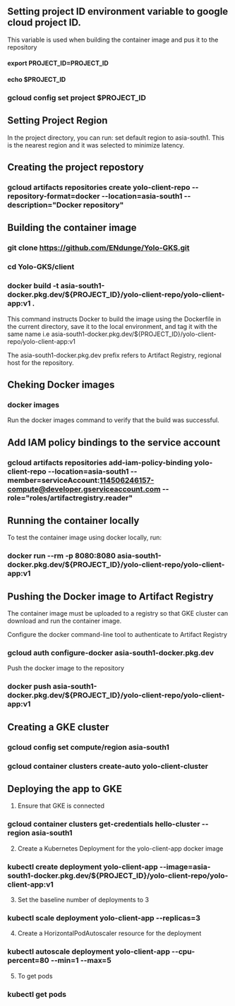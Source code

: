 ## Setting project ID environment variable to google cloud project ID.
This variable is used when building the container image and pus it to the repository

#### export PROJECT_ID=PROJECT_ID
#### echo $PROJECT_ID
### gcloud config set project $PROJECT_ID

## Setting Project Region
In the project directory, you can run:
set default region to asia-south1. This is the nearest region and it was selected to minimize latency.

## Creating the project repostory

### gcloud artifacts repositories create yolo-client-repo --repository-format=docker --location=asia-south1 --description="Docker repository"

## Building the container image

### git clone https://github.com/ENdunge/Yolo-GKS.git
### cd Yolo-GKS/client
### docker build -t asia-south1-docker.pkg.dev/${PROJECT_ID}/yolo-client-repo/yolo-client-app:v1 .
This command instructs Docker to build the image using the Dockerfile in the current directory, save it to the local environment, and tag it with the same name i.e asia-south1-docker.pkg.dev/${PROJECT_ID}/yolo-client-repo/yolo-client-app:v1

The asia-south1-docker.pkg.dev prefix refers to Artifact Registry, regional host for the repository.

## Cheking Docker images
### docker images
Run the docker images command to verify that the build was successful.

## Add IAM policy bindings to the service account

### gcloud artifacts repositories add-iam-policy-binding yolo-client-repo --location=asia-south1 --member=serviceAccount:114506246157-compute@developer.gserviceaccount.com --role="roles/artifactregistry.reader"

## Running the container locally
To test the container image using docker locally, run:
### docker run --rm -p 8080:8080 asia-south1-docker.pkg.dev/${PROJECT_ID}/yolo-client-repo/yolo-client-app:v1

## Pushing the Docker image to Artifact Registry
The container image must be uploaded to a registry so that GKE cluster can download and run the container image.

Configure the docker command-line tool to authenticate to Artifact Registry
### gcloud auth configure-docker asia-south1-docker.pkg.dev

Push the docker image to the repository
### docker push asia-south1-docker.pkg.dev/${PROJECT_ID}/yolo-client-repo/yolo-client-app:v1

## Creating a GKE cluster
###  gcloud config set compute/region asia-south1
###  gcloud container clusters create-auto yolo-client-cluster

## Deploying the app to GKE

1. Ensure that GKE is connected
### gcloud container clusters get-credentials hello-cluster --region asia-south1

2. Create a Kubernetes Deployment for the yolo-client-app docker image
### kubectl create deployment yolo-client-app --image=asia-south1-docker.pkg.dev/${PROJECT_ID}/yolo-client-repo/yolo-client-app:v1

3. Set the baseline number of deployments to 3
### kubectl scale deployment yolo-client-app --replicas=3

4. Create a HorizontalPodAutoscaler resource for the deployment
### kubectl autoscale deployment yolo-client-app --cpu-percent=80 --min=1 --max=5

5. To get pods
### kubectl get pods